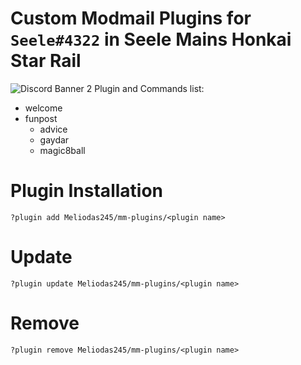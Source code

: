# Custom Modmail Plugins for `Seele#4322` in Seele Mains Honkai Star Rail
![Discord Banner 2](https://discordapp.com/api/guilds/[896299867972964383]/widget.png?style=banner2)
Plugin and Commands list:
- welcome
- funpost
    - advice
    - gaydar
    - magic8ball

# Plugin Installation
```
?plugin add Meliodas245/mm-plugins/<plugin name>
```
# Update
```
?plugin update Meliodas245/mm-plugins/<plugin name>
```
# Remove
```
?plugin remove Meliodas245/mm-plugins/<plugin name>
```
